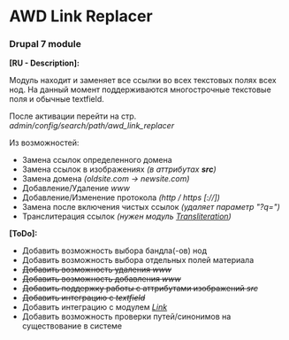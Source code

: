 # AWD Link Replacer

### Drupal 7 module

**[RU - Description]:**

Модуль находит и заменяет все ссылки во всех текстовых полях всех нод.
На данный момент поддерживаются многострочные текстовые поля и обычные textfield.

После активации перейти на стр. *admin/config/search/path/awd_link_replacer*

Из возможностей: 
- Замена ссылок определенного домена
- Замена ссылок в изображениях *(в аттрибутах **src**)*
- Замена домена *(oldsite.com -> newsite.com)*
- Добавление/Удаление *www*
- Добавление/Изменение протокола *(http / https [://])*
- Замена после включения чистых ссылок *(удаляет параметр "?q=")*
- Транслитерация ссылок *(нужен модуль [Transliteration](https://www.drupal.org/project/transliteration))*

**[ToDo]:**
- Добавить возможность выбора бандла(-ов) нод
- Добавить возможность выбора отдельных полей материала
- ~~Добавить возможность удаления *www*~~
- ~~Добавить возможность добавления *www*~~
- ~~Добавить поддержку работы с аттрибутами изображений *src*~~
- ~~Добавить интеграцию с *textfield*~~
- Добавить интеграцию с модулем *[Link](https://www.drupal.org/project/link)*
- Добавить возможность проверки путей/синонимов на существование в системе
